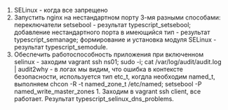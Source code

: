 1. SELinux - когда все запрещено
2. Запустить nginx на нестандартном порту 3-мя разными способами:
     переключатели setsebool - результат typescript_setsebool;
     добавление нестандартного порта в имеющийся тип - результат typescript_semanage;
     формирование и установка модуля SELinux - результат typescript_semodule.
3. Обеспечить работоспособность приложения при включенном selinux - заходим vagrant ssh ns01; sudo -i; cat /var/log/audit/audit.log | audit2why - в логах мы видим, что ошибка в контексте безопасности, используется тип etc_t, когдла необходим named_t, выполняем chcon -R -t named_zone_t /etc/named; setsebool -P named_write_master_zones 1. Заходим в vagrant ssh client, все работает. Результат typescript_selinux_dns_problems.
